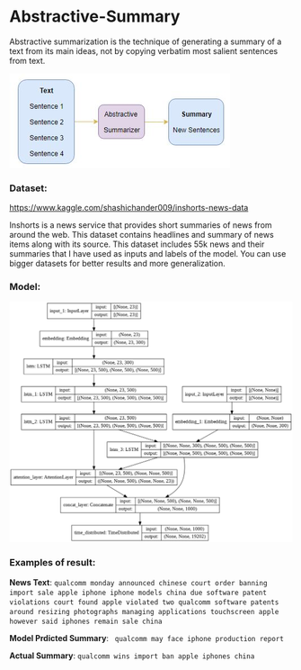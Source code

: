 # Abstractive-Summary
Abstractive summarization is the technique of generating a summary of a text from its main ideas, not by copying verbatim most salient sentences from text.

![Summary](abstractivesum.jpg)

### Dataset:

https://www.kaggle.com/shashichander009/inshorts-news-data

Inshorts is a news service that provides short summaries of news from around the web. This dataset contains headlines and summary of news items along with its source. This dataset includes 55k news and their summaries that I have used as inputs and labels of the model. You can use bigger datasets for better results and more generalization.

### Model:

![Architecture](model.png)

### Examples of result:

**News Text**:
```qualcomm monday announced chinese court order banning import sale apple iphone iphone models china due software patent violations court found apple violated two qualcomm software patents around resizing photographs managing applications touchscreen apple however said iphones remain sale china```

**Model Prdicted Summary**:
``` qualcomm may face iphone production report```

**Actual Summary**:
```qualcomm wins import ban apple iphones china ```

